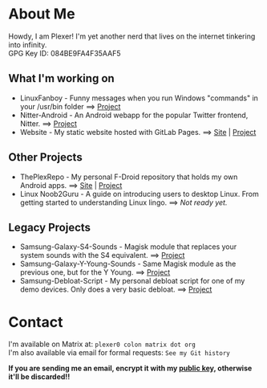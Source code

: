 # About Me
Howdy, I am Plexer! I'm yet another nerd that lives on the internet tinkering into infinity.  
GPG Key ID: 084BE9FA4F35AAF5 

## What I'm working on
* LinuxFanboy - Funny messages when you run Windows "commands" in your /usr/bin folder ==> [Project](https://gitlab.com/Plexer0/LinuxFanboy)
* Nitter-Android - An Android webapp for the popular Twitter frontend, Nitter. ==> [Project](https://gitlab.com/Plexer0/Nitter-Android)
* Website - My static website hosted with GitLab Pages. ==> [Site](https://plexer0.gitlab.io) | [Project](https://gitlab.com/Plexer0/plexer0.gitlab.io)

## Other Projects
* ThePlexRepo - My personal F-Droid repository that holds my own Android apps. ==> [Site](https://theplexrepo.gitlab.io) | [Project](https://gitlab.com/ThePlexRepo/theplexrepo.gitlab.io)
* Linux Noob2Guru - A guide on introducing users to desktop Linux. From getting started to understanding Linux lingo. ==> _Not ready yet._

## Legacy Projects
* Samsung-Galaxy-S4-Sounds - Magisk module that replaces your system sounds with the S4 equivalent. ==> [Project](https://gitlab.com/Plexer0/Samsung-Galaxy-S4-Sounds)
* Samsung-Galaxy-Y-Young-Sounds - Same Magisk module as the previous one, but for the Y Young. ==> [Project](https://gitlab.com/Plexer0/Samsung-Galaxy-Y-Young)
* Samsung-Debloat-Script - My personal debloat script for one of my demo devices. Only does a very basic debloat. ==> [Project](https://gitlab.com/Plexer0/Samsung-Debloat-Script)

# Contact
I'm available on Matrix at: ```plexer0 colon matrix dot org```  
I'm also available via email for formal requests: ```See my Git history```

**If you are sending me an email, encrypt it with my [public key,](https://keys.openpgp.org/vks/v1/by-fingerprint/DFEDDC0CEEA1F0EE8C99DDCA084BE9FA4F35AAF5) otherwise it'll be discarded!!**
